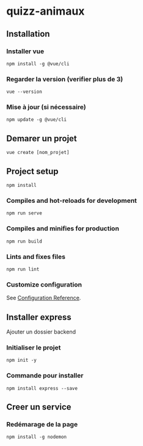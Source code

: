 # quizz-animaux

## Installation

### Installer vue

```
npm install -g @vue/cli
```

### Regarder la version (verifier plus de 3)

```
vue --version
```

### Mise à jour (si nécessaire)

```
npm update -g @vue/cli
```

## Demarer un projet

```
vue create [nom_projet]
```

## Project setup

```
npm install
```

### Compiles and hot-reloads for development

```
npm run serve
```

### Compiles and minifies for production

```
npm run build
```

### Lints and fixes files

```
npm run lint
```

### Customize configuration

See [Configuration Reference](https://cli.vuejs.org/config/).

## Installer express

Ajouter un dossier backend

### Initialiser le projet

```
npm init -y
```

### Commande pour installer

```
npm install express --save
```

## Creer un service

### Redémarage de la page

```
npm install -g nodemon
```
